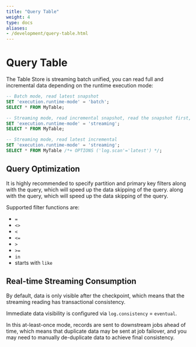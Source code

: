 ```yaml
---
title: "Query Table"
weight: 4
type: docs
aliases:
- /development/query-table.html
---
```

<!--
Licensed to the Apache Software Foundation (ASF) under one
or more contributor license agreements.  See the NOTICE file
distributed with this work for additional information
regarding copyright ownership.  The ASF licenses this file
to you under the Apache License, Version 2.0 (the
"License"); you may not use this file except in compliance
with the License.  You may obtain a copy of the License at

  http://www.apache.org/licenses/LICENSE-2.0

Unless required by applicable law or agreed to in writing,
software distributed under the License is distributed on an
"AS IS" BASIS, WITHOUT WARRANTIES OR CONDITIONS OF ANY
KIND, either express or implied.  See the License for the
specific language governing permissions and limitations
under the License.
-->

# Query Table

The Table Store is streaming batch unified, you can read full
and incremental data depending on the runtime execution mode:

```sql
-- Batch mode, read latest snapshot
SET 'execution.runtime-mode' = 'batch';
SELECT * FROM MyTable;

-- Streaming mode, read incremental snapshot, read the snapshot first, then read the incremental
SET 'execution.runtime-mode' = 'streaming';
SELECT * FROM MyTable;

-- Streaming mode, read latest incremental
SET 'execution.runtime-mode' = 'streaming';
SELECT * FROM MyTable /*+ OPTIONS ('log.scan'='latest') */;
```

## Query Optimization

It is highly recommended to specify partition and primary key filters
along with the query, which will speed up the data skipping of the query.
along with the query, which will speed up the data skipping of the query.

Supported filter functions are:
- `=`
- `<>`
- `<`
- `<=`
- `>`
- `>=`
- `in`
- starts with `like`

## Real-time Streaming Consumption

By default, data is only visible after the checkpoint, which means
that the streaming reading has transactional consistency.

Immediate data visibility is configured via
`log.consistency` = `eventual`.

In this at-least-once mode, records are sent to downstream jobs ahead of time,
which means that duplicate data may be sent at job failover, and you may need to
manually de-duplicate data to achieve final consistency.
